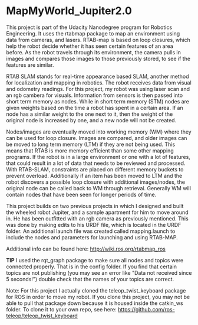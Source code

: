 # MapMyWorld_Jupiter2.0
This project is part of the Udacity Nanodegree program for Robotics Engineering. It uses the rtabmap package to map an environment using data from cameras, and lasers. RTAB-map is based on loop closures, which help the robot decide whether it has seen certain features of an area before. As the robot travels through its environment, the camera pulls in images and compares those images to those previously stored, to see if the features are similar.

RTAB SLAM stands for real-time appearance based SLAM, another method for localization and mapping in robotics. The robot receives data from visual and odometry readings. For this project, my robot was using laser scan and an rgb cambera for visuals. Information from sensors is then passed into short term memory as nodes. While in short term memory (STM) nodes are given weights based on the time a robot has spent in a certain area. If an node has a similar weight to the one next to it, then the weight of the original node is increased by one, and a new node will not be created. 

Nodes/images are eventually moved into working memory (WM) where they can be used for loop closure. Images are compared, and older images can be moved to long term memory (LTM) if they are not being used. This means that RTAB is more memory efficient than some other mapping programs. If the robot is in a large environment or one with a lot of features, that could result in a lot of data that needs to be reviewed and processed. With RTAB-SLAM, constraints are placed on different memory buckets to prevent overload. Additionally if an item has been moved to LTM and the robot discovers a possible loop closure with additional images/nodes, the original node can be called back to WM through retrieval. Generally WM will contain nodes that have been seen for longer periods of time. 

This project builds on two previous projects in which I designed and built the wheeled robot Jupiter, and a sample apartment for him to move around in. He has been outfitted with an rgb camera as previously mentioned. This was done by making edits to his URDF file, which is located in the URDF folder. An additional launch file was created called mapping.launch to include the nodes and parameters for launching and using RTAB-MAP. 

Additional info can be found here: http://wiki.ros.org/rtabmap_ros

**TIP** I used the rqt_graph package to make sure all nodes and topics were connected properly. That is in the config folder. If you find that certain topics are not publishing (you may see an error like "Data not received since 5 seconds!") double check that the names of your topics are correct.

Note: For this project I actually cloned the teleop_twist_keyboard package for ROS in order to move my robot. If you clone this project, you may not be able to pull that package down because it is housed inside the catkin_ws folder. To clone it to your own repo, see here: https://github.com/ros-teleop/teleop_twist_keyboard

